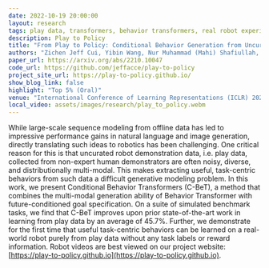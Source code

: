```yaml
---
date: 2022-10-19 20:00:00
layout: research 
tags: play data, transformers, behavior transformers, real robot experiments, play kitchen
description: Play to Policy
title: "From Play to Policy: Conditional Behavior Generation from Uncurated Robot Data"
authors: "Zichen Jeff Cui, Yibin Wang, Nur Muhammad (Mahi) Shafiullah, Lerrel Pinto"
paper_url: https://arxiv.org/abs/2210.10047
code_url: https://github.com/jeffacce/play-to-policy
project_site_url: https://play-to-policy.github.io/
show_blog_link: false
highlight: "Top 5% (Oral)"
venue: "International Conference of Learning Representations (ICLR) 2023"
local_video: assets/images/research/play_to_policy.webm
---
```


While large-scale sequence modeling from offline data has led to impressive performance gains in natural language and image generation, directly translating such ideas to robotics has been challenging. One critical reason for this is that uncurated robot demonstration data, i.e. play data, collected from non-expert human demonstrators are often noisy, diverse, and distributionally multi-modal. This makes extracting useful, task-centric behaviors from such data a difficult generative modeling problem. In this work, we present Conditional Behavior Transformers (C-BeT), a method that combines the multi-modal generation ability of Behavior Transformer with future-conditioned goal specification. On a suite of simulated benchmark tasks, we find that C-BeT improves upon prior state-of-the-art work in learning from play data by an average of 45.7%. Further, we demonstrate for the first time that useful task-centric behaviors can be learned on a real-world robot purely from play data without any task labels or reward information. Robot videos are best viewed on our project website: [https://play-to-policy.github.io](https://play-to-policy.github.io).